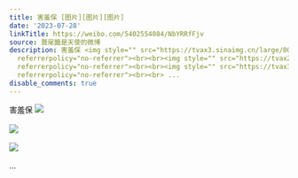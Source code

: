 ```yaml
---
title: 害羞保 [图片][图片][图片]
date: '2023-07-28'
linkTitle: https://weibo.com/5402554084/NbYRRfFjv
source: 鷲尾醬是天使的微博
description: 害羞保 <img style="" src="https://tvax3.sinaimg.cn/large/005TCz76gy1hgctwlzkxwj30yd0yitb0.jpg"
  referrerpolicy="no-referrer"><br><br><img style="" src="https://tvax2.sinaimg.cn/large/005TCz76gy1hgctwmjwbdj30ux11dmzg.jpg"
  referrerpolicy="no-referrer"><br><br><img style="" src="https://tvax3.sinaimg.cn/large/005TCz76gy1hgctwn2pd0j30zy0wimzi.jpg"
  referrerpolicy="no-referrer"><br><br> ...
disable_comments: true
---
```

害羞保 <img style="" src="https://tvax3.sinaimg.cn/large/005TCz76gy1hgctwlzkxwj30yd0yitb0.jpg" referrerpolicy="no-referrer"><br><br><img style="" src="https://tvax2.sinaimg.cn/large/005TCz76gy1hgctwmjwbdj30ux11dmzg.jpg" referrerpolicy="no-referrer"><br><br><img style="" src="https://tvax3.sinaimg.cn/large/005TCz76gy1hgctwn2pd0j30zy0wimzi.jpg" referrerpolicy="no-referrer"><br><br> ...